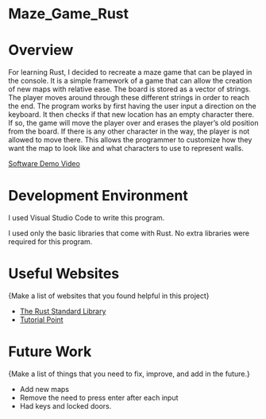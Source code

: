 # Maze_Game_Rust
# Overview


For learning Rust, I decided to recreate a maze game that can be played in the console. It is a simple framework of a game that can allow the creation of new maps with relative ease. The board is stored as a vector of strings. The player moves around through these different strings in order to reach the end. The program works by first having the user input a direction on the keyboard. It then checks if that new location has an empty character there. If so, the game will move the player over and erases the player’s old position from the board. If there is any other character in the way, the player is not allowed to move there. This allows the programmer to customize how they want the map to look like and what characters to use to represent walls. 

[Software Demo Video]([http://youtube.link.goes.here](https://youtu.be/MeOciHmQQAw))

# Development Environment

I used Visual Studio Code to write this program.

I used only the basic libraries that come with Rust. No extra libraries were required for this program. 

# Useful Websites

{Make a list of websites that you found helpful in this project}
* [The Rust Standard Library](https://doc.rust-lang.org/std/index.html)
* [Tutorial Point](https://www.tutorialspoint.com/rust/rust_variables.htm)

# Future Work

{Make a list of things that you need to fix, improve, and add in the future.}
* Add new maps
* Remove the need to press enter after each input
* Had keys and locked doors.
